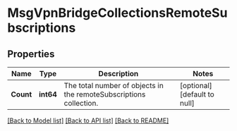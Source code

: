 # MsgVpnBridgeCollectionsRemoteSubscriptions

## Properties
Name | Type | Description | Notes
------------ | ------------- | ------------- | -------------
**Count** | **int64** | The total number of objects in the remoteSubscriptions collection. | [optional] [default to null]

[[Back to Model list]](../README.md#documentation-for-models) [[Back to API list]](../README.md#documentation-for-api-endpoints) [[Back to README]](../README.md)

